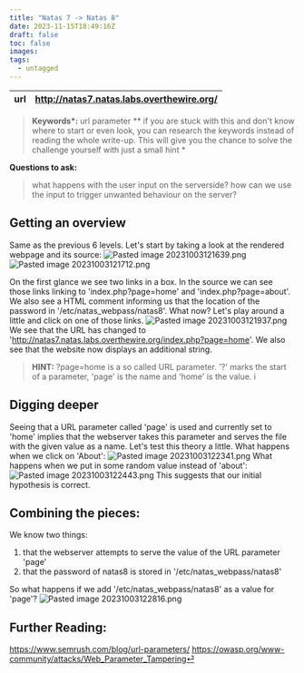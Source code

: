 ```yaml
---
title: "Natas 7 -> Natas 8"
date: 2023-11-15T18:49:16Z
draft: false
toc: false
images:
tags: 
  - untagged
---
```


| url | http://natas7.natas.labs.overthewire.org/ | 
|---| -- |

> **Keywords\*:** url parameter
> *\*  if you are stuck with this and don't know where to start or even look, you can research the keywords instead of reading the whole write-up. This will give you the chance to solve the challenge yourself with just a small hint *

 **Questions to ask:**
> what happens with the user input on the serverside?
> how can we use the input to trigger unwanted behaviour on the server?

## Getting an overview
Same as the previous 6 levels. Let's start by taking a look at the rendered webpage and its source:
![Pasted image 20231003121639.png](/Pasted%20image%2020231003121639.png)
![Pasted image 20231003121712.png](/Pasted%20image%2020231003121712.png)

On the first glance we see two links in a box. In the source we can see those links linking to 'index.php?page=home' and 'index.php?page=about'. We also see a HTML comment informing us that the location of the password in '/etc/natas_webpass/natas8'.
What now?
Let's play around a little and click on one of those links.
![Pasted image 20231003121937.png](/Pasted%20image%2020231003121937.png)
We see that the URL has changed to 'http://natas7.natas.labs.overthewire.org/index.php?page=home'. We also see that the website now displays an additional string.

> **HINT:** ?page=home is a so called URL parameter. '?' marks the start of a parameter, 'page' is the name and 'home' is the value.
i

## Digging deeper
Seeing that a URL parameter called 'page' is used and currently set to 'home' implies that the webserver takes this parameter and serves the file with the given value as a name. 
Let's test this theory a little.
What happens when we click on 'About':
![Pasted image 20231003122341.png](/Pasted%20image%2020231003122341.png)
What happens when we put in some random value instead of 'about':
![Pasted image 20231003122443.png](/Pasted%20image%2020231003122443.png)
This suggests that our initial hypothesis is correct. 
## Combining the pieces:
We know two things:
1. that the webserver attempts to serve the value of the URL parameter 'page'
2. that the password of natas8 is stored in '/etc/natas_webpass/natas8'

So what happens if we add '/etc/natas_webpass/natas8' as a value for 'page'?
![Pasted image 20231003122816.png](/Pasted%20image%2020231003122816.png)

## Further Reading:
https://www.semrush.com/blog/url-parameters/
https://owasp.org/www-community/attacks/Web_Parameter_Tampering⏎  	
